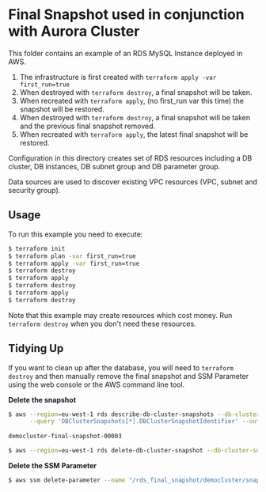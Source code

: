 Final Snapshot used in conjunction with Aurora Cluster
======================================================
This folder contains an example of an RDS MySQL Instance deployed in AWS.

1. The infrastructure is first created with `terraform apply -var first_run=true`
1. When destroyed with `terraform destroy`, a final snapshot will be taken.
2. When recreated with `terraform apply`, (no first_run var this time) the snapshot will be restored.
3. When destroyed with `terraform destroy`, a final snapshot will be taken and the previous final snapshot removed.
4. When recreated with `terraform apply`, the latest final snapshot will be restored.   

Configuration in this directory creates set of RDS resources including a DB cluster, DB instances, DB subnet group 
and DB parameter group.

Data sources are used to discover existing VPC resources (VPC, subnet and security group).

Usage
-----
To run this example you need to execute:

```bash
$ terraform init
$ terraform plan -var first_run=true
$ terraform apply -var first_run=true
$ terraform destroy
$ terraform apply
$ terraform destroy
$ terraform apply
$ terraform destroy
```

Note that this example may create resources which cost money. Run `terraform destroy` when you don't need these 
resources.

Tidying Up
----------
If you want to clean up after the database, you will need to `terraform destroy` and then manually remove the final
snapshot and SSM Parameter using the web console or the AWS command line tool.

**Delete the snapshot**
```bash
$ aws --region=eu-west-1 rds describe-db-cluster-snapshots --db-cluster-identifier "democluster" \
      --query 'DBClusterSnapshots[*].DBClusterSnapshotIdentifier' --output text
      
democluster-final-snapshot-00003

$ aws --region=eu-west-1 rds delete-db-cluster-snapshot --db-cluster-snapshot-identifier "democluster-final-snapshot-00003"
```

**Delete the SSM Parameter**
```bash
$ aws ssm delete-parameter --name "/rds_final_snapshot/democluster/snapshot_to_restore"
```

 